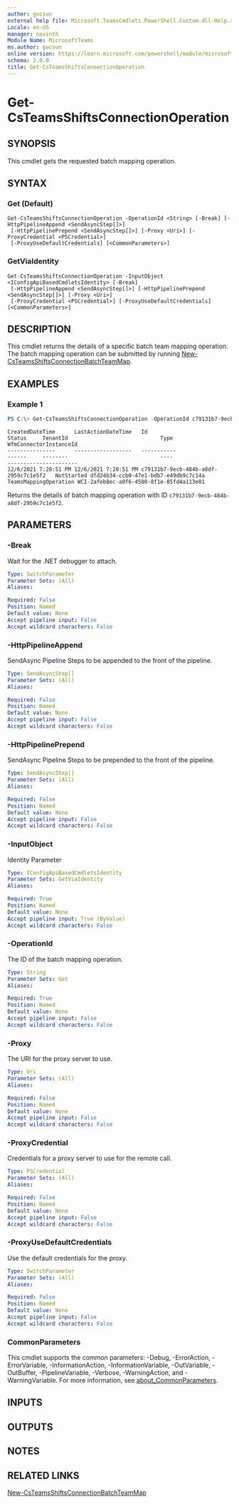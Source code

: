```yaml
---
author: gucsun
external help file: Microsoft.TeamsCmdlets.PowerShell.Custom.dll-Help.xml
Locale: en-US
manager: navinth
Module Name: MicrosoftTeams
ms.author: gucsun
online version: https://learn.microsoft.com/powershell/module/microsoftteams/get-csteamsshiftsconnectionoperation
schema: 2.0.0
title: Get-CsTeamsShiftsConnectionOperation
---
```


# Get-CsTeamsShiftsConnectionOperation

## SYNOPSIS

This cmdlet gets the requested batch mapping operation.

## SYNTAX

### Get (Default)
```
Get-CsTeamsShiftsConnectionOperation -OperationId <String> [-Break] [-HttpPipelineAppend <SendAsyncStep[]>]
 [-HttpPipelinePrepend <SendAsyncStep[]>] [-Proxy <Uri>] [-ProxyCredential <PSCredential>]
 [-ProxyUseDefaultCredentials] [<CommonParameters>]
```

### GetViaIdentity
```
Get-CsTeamsShiftsConnectionOperation -InputObject <IConfigApiBasedCmdletsIdentity> [-Break]
 [-HttpPipelineAppend <SendAsyncStep[]>] [-HttpPipelinePrepend <SendAsyncStep[]>] [-Proxy <Uri>]
 [-ProxyCredential <PSCredential>] [-ProxyUseDefaultCredentials] [<CommonParameters>]
```

## DESCRIPTION

This cmdlet returns the details of a specific batch team mapping operation. The batch mapping operation can be submitted by running [New-CsTeamsShiftsConnectionBatchTeamMap](New-CsTeamsShiftsConnectionBatchTeamMap.md).

## EXAMPLES

### Example 1
```powershell
PS C:\> Get-CsTeamsShiftsConnectionOperation -OperationId c79131b7-9ecb-484b-a8df-2959c7c1e5f2
```

```output
CreatedDateTime      LastActionDateTime   Id                                     Status     TenantId                             Type                  WfmConnectorInstanceId
---------------      ------------------   -----------                            ------     --------                             ----                  ----------------------
12/6/2021 7:28:51 PM 12/6/2021 7:28:51 PM c79131b7-9ecb-484b-a8df-2959c7c1e5f2   NotStarted dfd24b34-ccb0-47e1-bdb7-e49db9c7c14a TeamsMappingOperation WCI-2afeb8ec-a0f6-4580-8f1e-85fd4a113e01
```

Returns the details of batch mapping operation with ID `c79131b7-9ecb-484b-a8df-2959c7c1e5f2`.

## PARAMETERS

### -Break
Wait for the .NET debugger to attach.

```yaml
Type: SwitchParameter
Parameter Sets: (All)
Aliases:

Required: False
Position: Named
Default value: None
Accept pipeline input: False
Accept wildcard characters: False
```

### -HttpPipelineAppend
SendAsync Pipeline Steps to be appended to the front of the pipeline.

```yaml
Type: SendAsyncStep[]
Parameter Sets: (All)
Aliases:

Required: False
Position: Named
Default value: None
Accept pipeline input: False
Accept wildcard characters: False
```

### -HttpPipelinePrepend
SendAsync Pipeline Steps to be prepended to the front of the pipeline.

```yaml
Type: SendAsyncStep[]
Parameter Sets: (All)
Aliases:

Required: False
Position: Named
Default value: None
Accept pipeline input: False
Accept wildcard characters: False
```

### -InputObject
Identity Parameter

```yaml
Type: IConfigApiBasedCmdletsIdentity
Parameter Sets: GetViaIdentity
Aliases:

Required: True
Position: Named
Default value: None
Accept pipeline input: True (ByValue)
Accept wildcard characters: False
```

### -OperationId
The ID of the batch mapping operation.

```yaml
Type: String
Parameter Sets: Get
Aliases:

Required: True
Position: Named
Default value: None
Accept pipeline input: False
Accept wildcard characters: False
```

### -Proxy
The URI for the proxy server to use.

```yaml
Type: Uri
Parameter Sets: (All)
Aliases:

Required: False
Position: Named
Default value: None
Accept pipeline input: False
Accept wildcard characters: False
```

### -ProxyCredential
Credentials for a proxy server to use for the remote call.

```yaml
Type: PSCredential
Parameter Sets: (All)
Aliases:

Required: False
Position: Named
Default value: None
Accept pipeline input: False
Accept wildcard characters: False
```

### -ProxyUseDefaultCredentials
Use the default credentials for the proxy.

```yaml
Type: SwitchParameter
Parameter Sets: (All)
Aliases:

Required: False
Position: Named
Default value: None
Accept pipeline input: False
Accept wildcard characters: False
```

### CommonParameters
This cmdlet supports the common parameters: -Debug, -ErrorAction, -ErrorVariable, -InformationAction, -InformationVariable, -OutVariable, -OutBuffer, -PipelineVariable, -Verbose, -WarningAction, and -WarningVariable. For more information, see [about_CommonParameters](https://go.microsoft.com/fwlink/?LinkID=113216).

## INPUTS

## OUTPUTS

## NOTES

## RELATED LINKS

[New-CsTeamsShiftsConnectionBatchTeamMap](https://learn.microsoft.com/powershell/module/microsoftteams/new-csteamsshiftsconnectionbatchteammap)
